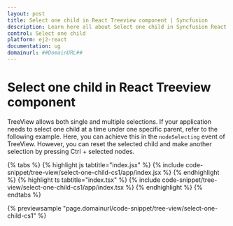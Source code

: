 ```yaml
---
layout: post
title: Select one child in React Treeview component | Syncfusion
description: Learn here all about Select one child in Syncfusion React Treeview component of Syncfusion Essential JS 2 and more.
control: Select one child 
platform: ej2-react
documentation: ug
domainurl: ##DomainURL##
---
```


# Select one child in React Treeview component

TreeView allows both single and multiple selections. If your application needs to select one child at a time under one specific parent, refer to the following example. Here, you can achieve this in the `nodeSelecting` event of TreeView. However, you can reset the selected child and make another selection by pressing Ctrl + selected nodes.

{% tabs %}
{% highlight js tabtitle="index.jsx" %}
{% include code-snippet/tree-view/select-one-child-cs1/app/index.jsx %}
{% endhighlight %}
{% highlight ts tabtitle="index.tsx" %}
{% include code-snippet/tree-view/select-one-child-cs1/app/index.tsx %}
{% endhighlight %}
{% endtabs %}

 {% previewsample "page.domainurl/code-snippet/tree-view/select-one-child-cs1" %}